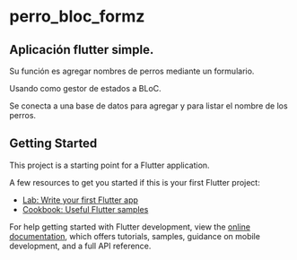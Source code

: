 # perro_bloc_formz
## Aplicación flutter simple.
Su función es agregar nombres de perros mediante un formulario.

Usando como gestor de estados a BLoC.

Se conecta a una base de datos para agregar y para listar el nombre de los perros.

## Getting Started

This project is a starting point for a Flutter application.

A few resources to get you started if this is your first Flutter project:

- [Lab: Write your first Flutter app](https://docs.flutter.dev/get-started/codelab)
- [Cookbook: Useful Flutter samples](https://docs.flutter.dev/cookbook)

For help getting started with Flutter development, view the
[online documentation](https://docs.flutter.dev/), which offers tutorials,
samples, guidance on mobile development, and a full API reference.
